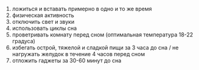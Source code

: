 1. ложиться и вставать примерно в одно и то же время
2. физическая активность
3. отключить свет и звуки
4. использовать циклы сна
5. проветривать комнату перед сном (оптимальная температура 18-22 градуса)
6. избегать острой, тяжелой и сладкой пищи за 3 часа до сна / не нагружать желудок в течение 4 часов перед сном
7. отложить гаджеты за 30-60 минут до сна
